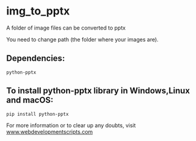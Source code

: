 # img_to_pptx
  A folder of image files can be converted to pptx

You need to change path (the folder where your images are).

## Dependencies:
    python-pptx
  
## To install python-pptx library in Windows,Linux and macOS:
    pip install python-pptx

For more information or to clear up any doubts, visit www.webdevelopmentscripts.com
